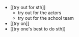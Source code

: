 - [[try out for sth]]
	- try out for the actors
	- try out for the school team
- [[try on]]
- [[try one's best to do sth]]